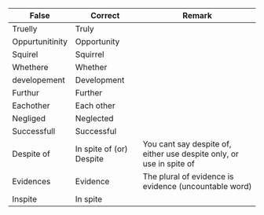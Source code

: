 
| False           | Correct                  | Remark                                                               |
| --------------- | ------------------------ | -------------------------------------------------------------------- |
| Truelly         | Truly                    |                                                                      |
| Oppurtunitinity | Opportunity              |                                                                      |
| Squirel         | Squirrel                 |                                                                      |
| Whethere        | Whether                  |                                                                      |
| developement    | Development              |                                                                      |
| Furthur         | Further                  |                                                                      |
| Eachother       | Each other               |                                                                      |
| Negliged        | Neglected                |                                                                      |
| Successfull     | Successful               |                                                                      |
| Despite of      | In spite of (or) Despite | You cant say despite of, either use despite only, or use in spite of |
| Evidences       | Evidence                 | The plural of evidence is evidence (uncountable word)                |
| Inspite         | In spite                 |                                                                      |
